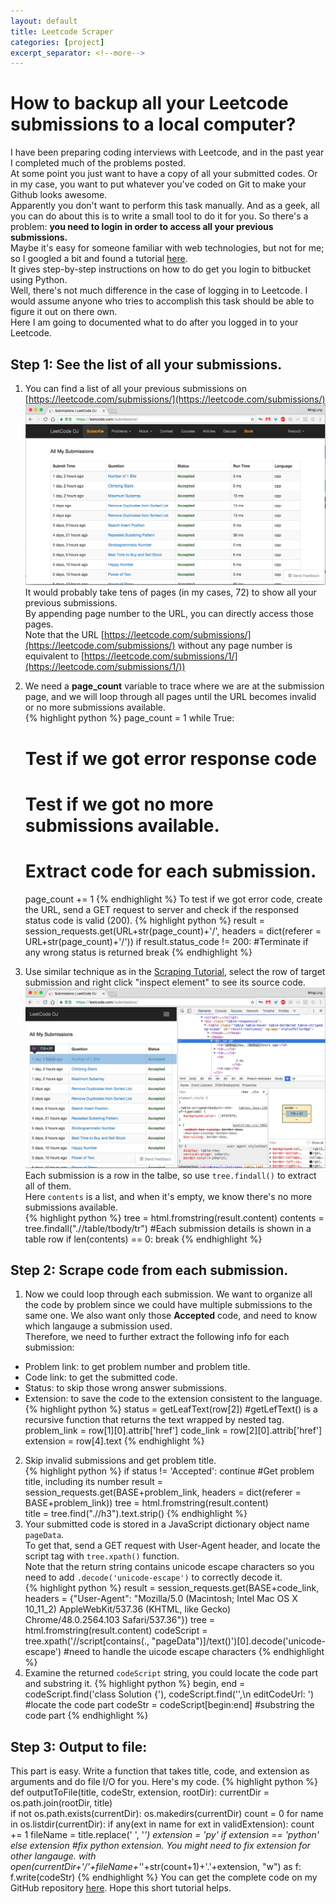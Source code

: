 ```yaml
---
layout: default
title: Leetcode Scraper
categories: [project]
excerpt_separator: <!--more-->
---
```

# How to backup all your Leetcode submissions to a local computer?
I have been preparing coding interviews with Leetcode, and in the past year I completed much of the problems posted.  
At some point you just want to have a copy of all your submitted codes. Or in my case, you want to put whatever you've coded on Git to make your Github looks awesome.  
Apparently you don't want to perform this task manually. And as a geek, all you can do about this is to write a small tool to do it for you.
So there's a problem: **you need to login in order to access all your previous submissions.**  
Maybe it's easy for someone familiar with web technologies, but not for me; so I googled a bit and found a tutorial [here](https://kazuar.github.io/scraping-tutorial/).  
It gives step-by-step instructions on how to do get you login to bitbucket using Python.  
Well, there's not much difference in the case of logging in to Leetcode. I would assume anyone who tries to accomplish this task should be able to figure it out on there own.  
Here I am going to documented what to do after you logged in to your Leetcode.
## Step 1: See the list of all your submissions.
1. You can find a list of all your previous submissions on [https://leetcode.com/submissions/](https://leetcode.com/submissions/)  
![Leetcode Submission Page](/images/Leetcode-Scraper/Leetcode-submission-page.png)
It would probably take tens of pages (in my cases, 72) to show all your previous submissions.  
By appending page number to the URL, you can directly access those pages.   
Note that the URL [https://leetcode.com/submissions/](https://leetcode.com/submissions/) without any page number is equivalent to [https://leetcode.com/submissions/1/](https://leetcode.com/submissions/1/))  

2. We need a **page_count** variable to trace where we are at the submission page, and we will loop through all pages until the URL becomes invalid or no more submissions available.  
{% highlight python %}
page_count = 1
while True:
	# Test if we got error response code
	# Test if we got no more submissions available.
	
	# Extract code for each submission.
	page_count += 1
{% endhighlight %}
To test if we got error code, create the URL, send a GET request to server and check if the responsed status code is valid (200).
{% highlight python %}
result = session_requests.get(URL+str(page_count)+'/', headers = dict(referer = URL+str(page_count)+'/'))
if result.status_code != 200:   #Terminate if any wrong status is returned
	break
{% endhighlight %}  

3. Use similar technique as in the [Scraping Tutorial](https://kazuar.github.io/scraping-tutorial/), select the row of target submission and right click "inspect element" to see its source code.
![Leetcode Table Source Code](/images/Leetcode-Scraper/Leetcode-Table-SourceCode.png)
Each submission is a row in the talbe, so use `tree.findall()` to extract all of them.  
Here `contents` is a list, and when it's empty, we know there's no more submissions available.  
{% highlight python %}
tree = html.fromstring(result.content)
contents = tree.findall(".//table/tbody/tr")    #Each submission details is shown in a table row
if len(contents) == 0:
    break
{% endhighlight %}

## Step 2: Scrape code from each submission.
1. Now we could loop through each submission.  We want to organize all the code by problem since we could have multiple submissions to the same one. We also want only those **Accepted** code, and need to know which langauge a submission used.  
Therefore, we need to further extract the following info for each submission:
- Problem link: to get problem number and problem title.
- Code link: to get the submitted code.
- Status: to skip those wrong answer submissions.
- Extension: to save the code to the extension consistent to the language.  
{% highlight python %}
status = getLeafText(row[2])	#getLefText() is a recursive function that returns the text wrapped by nested tag.
problem_link = row[1][0].attrib['href']	
code_link = row[2][0].attrib['href']
extension = row[4].text
{% endhighlight %}
2. Skip invalid submissions and get problem title.  
{% highlight python %}
if status != 'Accepted':
    continue
#Get problem title, including its number
result = session_requests.get(BASE+problem_link, headers = dict(referer = BASE+problem_link))
tree = html.fromstring(result.content)      
title = tree.find(".//h3").text.strip()
{% endhighlight %}  
3. Your submitted code is stored in a JavaScript dictionary object name `pageData`.   
To get that, send a GET request with User-Agent header, and locate the script tag with `tree.xpath()` function.  
Note that the return string contains unicode escape characters so you need to add `.decode('unicode-escape')` to correctly decode it.  
{% highlight python %}
result = session_requests.get(BASE+code_link, headers = {"User-Agent": "Mozilla/5.0 (Macintosh; Intel Mac OS X 10_11_2) AppleWebKit/537.36 (KHTML, like Gecko) Chrome/48.0.2564.103 Safari/537.36"})
tree = html.fromstring(result.content)
codeScript = tree.xpath('//script[contains(., "pageData")]/text()')[0].decode('unicode-escape') #need to handle the uicode escape characters
{% endhighlight %}
4. Examine the returned `codeScript` string, you could locate the code part and substring it.
{% highlight python %} 
begin, end = codeScript.find('class Solution {'), codeScript.find('\',\n  editCodeUrl: ')   #locate the code part
codeStr = codeScript[begin:end] #substring the code part
{% endhighlight %}

## Step 3: Output to file:
This part is easy. Write a function that takes title, code, and extension as arguments and do file I/O for you. Here's my code. 
{% highlight python %}
def outputToFile(title, codeStr, extension, rootDir):
	currentDir = os.path.join(rootDir, title)	
	if not os.path.exists(currentDir):
		os.makedirs(currentDir) 
	count = 0
	for name in os.listdir(currentDir):
		if any(ext in name for ext in validExtension):
			count += 1
	fileName = title.replace(' ', '_')
	extension = 'py' if extension == 'python' else extension    #fix python extension. You might need to fix extension for other langauge.
	with open(currentDir+'/'+fileName+'_'+str(count+1)+'.'+extension, "w") as f:
		f.write(codeStr)
{% endhighlight %}
You can get the complete code on my GitHub repository [here](https://github.com/tyge318/LeetcodeToGit). Hope this short tutorial helps.  
<!--more-->

<div
	class="fb-like"
	data-share="true"
	data-width="450"
	data-show-faces="true">
</div>
<div class="fb-comments" data-href="https://tyge318.github.io/{{page.title}}/" data-numposts="10"></div>
